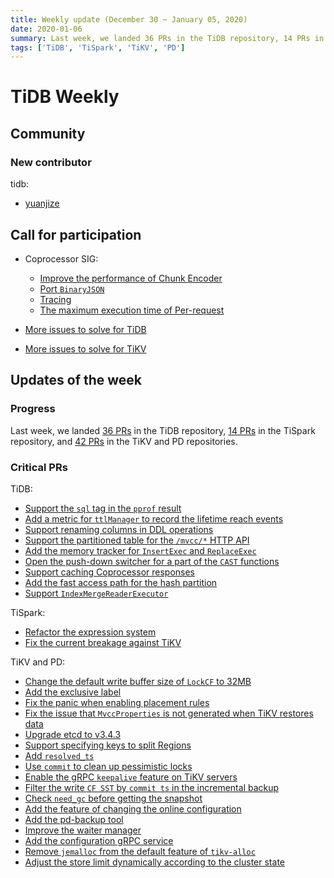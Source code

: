 ```yaml
---
title: Weekly update (December 30 ~ January 05, 2020)
date: 2020-01-06
summary: Last week, we landed 36 PRs in the TiDB repository, 14 PRs in the TiSpark repository, and 42 PRs in the TiKV and PD repositories.
tags: ['TiDB', 'TiSpark', 'TiKV', 'PD']
---
```


# TiDB Weekly

## Community

### New contributor

tidb:

* [yuanjize](https://github.com/yuanjize)

## Call for participation

* Coprocessor SIG:
    * [Improve the performance of Chunk Encoder](https://github.com/tikv/tikv/issues/5729)
    * [Port `BinaryJSON`](https://github.com/tikv/tikv/issues/5715)
    * [Tracing](https://github.com/tikv/tikv/issues/5714)
    * [The maximum execution time of Per-request](https://github.com/tikv/tikv/issues/5712)

* [More issues to solve for TiDB](https://github.com/pingcap/tidb/issues?q=is%3Aissue+is%3Aopen+label%3A%22help+wanted%22)
* [More issues to solve for TiKV](https://github.com/tikv/tikv/labels/S%3A%20HelpWanted)

## Updates of the week

### Progress

Last week, we landed [36 PRs](https://github.com/pingcap/tidb/pulls?utf8=%E2%9C%93&q=is%3Apr+is%3Amerged+merged%3A2019-12-30..2020-01-05+) in the TiDB repository, [14 PRs](https://github.com/pingcap/tispark/pulls?utf8=%E2%9C%93&q=is%3Apr+is%3Amerged+merged%3A2019-12-30..2020-01-05) in the TiSpark repository, and [42 PRs](https://github.com/search?q=repo%3Atikv%2Ftikv+repo%3Apingcap%2Fpd+is%3Apr+is%3Amerged+merged%3A2019-12-30..2020-01-05&type=Issues) in the TiKV and PD repositories.

### Critical PRs

TiDB:

* [Support the `sql` tag in the `pprof` result](https://github.com/pingcap/tidb/pull/14312)
* [Add a metric for `ttlManager` to record the lifetime reach events](https://github.com/pingcap/tidb/pull/14298)
* [Support renaming columns in DDL operations](https://github.com/pingcap/tidb/pull/14281)
* [Support the partitioned table for the `/mvcc/*` HTTP API](https://github.com/pingcap/tidb/pull/14197)
* [Add the memory tracker for `InsertExec` and `ReplaceExec`](https://github.com/pingcap/tidb/pull/14179)
* [Open the push-down switcher for a part of the `CAST` functions](https://github.com/pingcap/tidb/pull/13837)
* [Support caching Coprocessor responses](https://github.com/pingcap/tidb/pull/13824)
* [Add the fast access path for the hash partition](https://github.com/pingcap/tidb/pull/13772)
* [Support `IndexMergeReaderExecutor`](https://github.com/pingcap/tidb/pull/12305)

TiSpark:

* [Refactor the expression system](https://github.com/pingcap/tispark/pull/1327)
* [Fix the current breakage against TiKV](https://github.com/pingcap/tispark/pull/1349)

TiKV and PD:

* [Change the default write buffer size of `LockCF` to 32MB](https://github.com/tikv/tikv/pull/6393)
* [Add the exclusive label](https://github.com/pingcap/pd/pull/2074)
* [Fix the panic when enabling placement rules](https://github.com/pingcap/pd/pull/2070)
* [Fix the issue that `MvccProperties` is not generated when TiKV restores data](https://github.com/tikv/tikv/pull/6378)
* [Upgrade etcd to v3.4.3](https://github.com/pingcap/pd/pull/2063)
* [Support specifying keys to split Regions](https://github.com/tikv/tikv/pull/6372)
* [Add `resolved_ts`](https://github.com/tikv/tikv/pull/6371)
* [Use `commit` to clean up pessimistic locks](https://github.com/tikv/tikv/pull/6355)
* [Enable the gRPC `keepalive` feature on TiKV servers](https://github.com/tikv/tikv/pull/6342)
* [Filter the write `CF SST` by `commit ts` in the incremental backup](https://github.com/tikv/tikv/pull/6339)
* [Check `need_gc` before getting the snapshot](https://github.com/tikv/tikv/pull/6333)
* [Add the feature of changing the online configuration](https://github.com/tikv/tikv/pull/6331)
* [Add the pd-backup tool](https://github.com/pingcap/pd/pull/2048)
* [Improve the waiter manager](https://github.com/tikv/tikv/pull/6298)
* [Add the configuration gRPC service](https://github.com/pingcap/pd/pull/2033)
* [Remove `jemalloc` from the default feature of `tikv-alloc`](https://github.com/tikv/tikv/pull/6211)
* [Adjust the store limit dynamically according to the cluster state](https://github.com/pingcap/pd/pull/1902)
